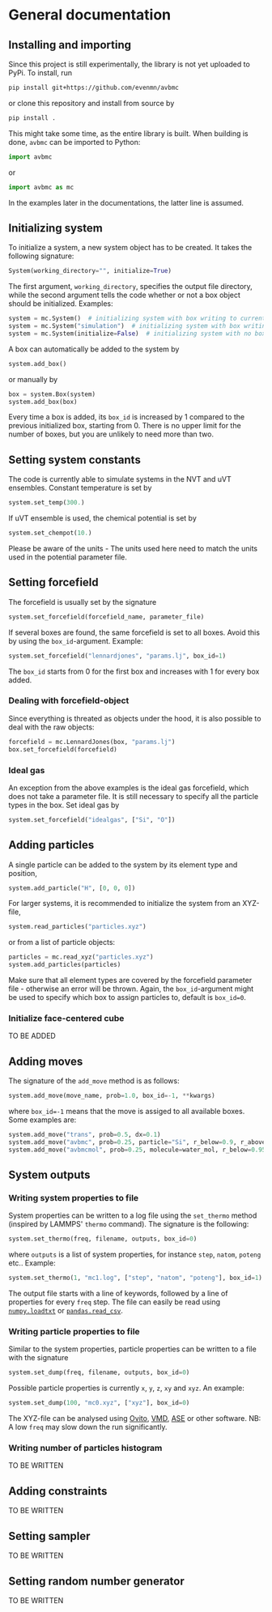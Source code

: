 # General documentation

## Installing and importing
Since this project is still experimentally, the library is not yet uploaded to PyPi. To install, run
``` bash
pip install git+https://github.com/evenmn/avbmc
```
or clone this repository and install from source by
``` bash
pip install .
```
This might take some time, as the entire library is built. When building is done, `avbmc` can be imported to Python:
``` python
import avbmc
```
or 
``` python
import avbmc as mc
```
In the examples later in the documentations, the latter line is assumed.

## Initializing system
To initialize a system, a new system object has to be created. It takes the following signature:
``` python
System(working_directory="", initialize=True)
```
The first argument, `working_directory`, specifies the output file directory, while the second argument tells the code whether or not a box object should be initialized. Examples:
``` python
system = mc.System()  # initializing system with box writing to current directory
system = mc.System("simulation")  # initializing system with box writing to "simulation" directory
system = mc.System(initialize=False)  # initializing system with no box writing to current directory
```
A box can automatically be added to the system by
``` python
system.add_box()
```
or manually by
``` python
box = system.Box(system)
system.add_box(box)
```
Every time a box is added, its `box_id` is increased by 1 compared to the previous initialized box, starting from 0. There is no upper limit for the number of boxes, but you are unlikely to need more than two.

## Setting system constants
The code is currently able to simulate systems in the NVT and uVT ensembles. Constant temperature is set by 
``` python
system.set_temp(300.)
```
If uVT ensemble is used, the chemical potential is set by
``` python
system.set_chempot(10.)
```
Please be aware of the units - The units used here need to match the units used in the potential parameter file.

## Setting forcefield
The forcefield is usually set by the signature
``` python
system.set_forcefield(forcefield_name, parameter_file)
```
If several boxes are found, the same forcefield is set to all boxes. Avoid this by using the `box_id`-argument. Example:
``` python
system.set_forcefield("lennardjones", "params.lj", box_id=1)
```
The `box_id` starts from 0 for the first box and increases with 1 for every box added.

### Dealing with forcefield-object
Since everything is threated as objects under the hood, it is also possible to deal with the raw objects:
``` python
forcefield = mc.LennardJones(box, "params.lj")
box.set_forcefield(forcefield)
```
### Ideal gas
An exception from the above examples is the ideal gas forcefield, which does not take a parameter file. It is still necessary to specify all the particle types in the box. Set ideal gas by
``` python
system.set_forcefield("idealgas", ["Si", "O"])
```

## Adding particles
A single particle can be added to the system by its element type and position,
``` python
system.add_particle("H", [0, 0, 0])
```
For larger systems, it is recommended to initialize the system from an XYZ-file,
``` python
system.read_particles("particles.xyz")
```
or from a list of particle objects:
``` python
particles = mc.read_xyz("particles.xyz")
system.add_particles(particles)
```
Make sure that all element types are covered by the forcefield parameter file - otherwise an error will be thrown. Again, the `box_id`-argument might be used to specify which box to assign particles to, default is `box_id=0`.

### Initialize face-centered cube
TO BE ADDED

## Adding moves
The signature of the `add_move` method is as follows:
``` python
system.add_move(move_name, prob=1.0, box_id=-1, **kwargs)
```
where `box_id=-1` means that the move is assiged to all available boxes. Some examples are:
``` python
system.add_move("trans", prob=0.5, dx=0.1)
system.add_move("avbmc", prob=0.25, particle="Si", r_below=0.9, r_above=3.0, box_id=0)
system.add_move("avbmcmol", prob=0.25, molecule=water_mol, r_below=0.95, r_above=3.0, r_inner=1.3)
```

## System outputs

### Writing system properties to file
System properties can be written to a log file using the `set_thermo` method (inspired by LAMMPS' `thermo` command). The signature is the following:
``` python
system.set_thermo(freq, filename, outputs, box_id=0)
```
where `outputs` is a list of system properties, for instance `step`, `natom`, `poteng` etc.. Example:
``` python
system.set_thermo(1, "mc1.log", ["step", "natom", "poteng"], box_id=1)
```
The output file starts with a line of keywords, followed by a line of properties for every `freq` step. The file can easily be read using [`numpy.loadtxt`](https://numpy.org/doc/stable/reference/generated/numpy.loadtxt.html) or [`pandas.read_csv`](https://pandas.pydata.org/docs/reference/api/pandas.read_csv.html).

### Writing particle properties to file
Similar to the system properties, particle properties can be written to a file with the signature
``` python
system.set_dump(freq, filename, outputs, box_id=0)
```
Possible particle properties is currently `x`, `y`, `z`, `xy` and `xyz`. An example:
``` python
system.set_dump(100, "mc0.xyz", ["xyz"], box_id=0)
```
The XYZ-file can be analysed using [Ovito](https://www.ovito.org/), [VMD](https://www.ks.uiuc.edu/Research/vmd/), [ASE](https://wiki.fysik.dtu.dk/ase/) or other software. NB: A low `freq` may slow down the run significantly. 

### Writing number of particles histogram
TO BE WRITTEN

## Adding constraints
TO BE WRITTEN

## Setting sampler
TO BE WRITTEN

## Setting random number generator
TO BE WRITTEN
